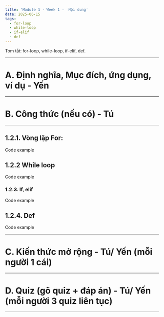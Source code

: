 ```yaml
---
title: 'Module 1 - Week 1 -  Nội dung'
date: 2025-06-15
tags:
  - for-loop
  - while-loop
  - if-elif
  - def
---
```


Tóm tắt: for-loop, while-loop, if-elif, def. 

---

# A. Định nghĩa, Mục đích, ứng dụng, ví dụ - Yến

---

# B. Công thức (nếu có) - Tú

---

## 1.2.1. Vòng lặp For:

Code example

## 1.2.2 While loop

Code example

### 1.2.3. If, elif

Code example

## 1.2.4. Def

Code example

---

# C. Kiến thức mở rộng - Tú/ Yến (mỗi người 1 cái)

---

# D. Quiz (gõ quiz + đáp án)  - Tú/ Yến (mỗi người 3 quiz liên tục)

---
